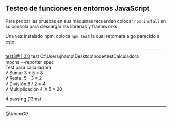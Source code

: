 ## Testeo de funciones en entornos JavaScript

Para probar las pruebas en sus máquinas recuerden colocar ```npm install``` en su consola para descargar las librerías y frameworks

Una vez instalado npm,  coloca ```npm test``` la cual retornara algo parecido a esto.

---
 test3@1.0.0 test C:\Users\jhamp\Desktop\node\testCalculadora \
 mocha --reporter spec\
  Test para calculadora\
    √ Suma: 3 + 5 = 8\
    √ Resta: 5 - 3 = 2\
    √ División 8 / 2 = 4\
    √ Multiplicación 4 X 5 = 20

  4 passing (13ms)

---

_@JhamG9_